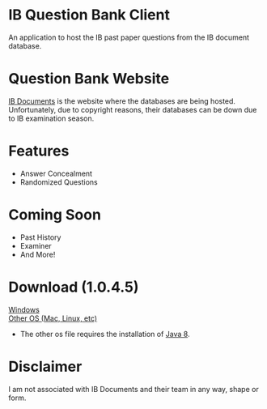 # IB Question Bank Client
An application to host the IB past paper questions from the IB document database.

# Question Bank Website
<a href='https://www.ibdocuments.com/'>IB Documents</a> is the website where the databases are being hosted. Unfortunately, due to copyright reasons, their databases can be down due to IB examination season.

# Features
<ul>
  <li>Answer Concealment</li>
  <li>Randomized Questions</li>
</ul>

# Coming Soon
<ul>
  <li>Past History</li>
  <li>Examiner</li>
  <li>And More!</li>
</ul>

# Download (1.0.4.5)
<a href='https://github.com/CydiaBoss/IB-Question-Bank-Client/raw/master/program/IBQB-Proto-Win-Demo.jar'>Windows</a><br>
<a href='https://github.com/CydiaBoss/IB-Question-Bank-Client/raw/master/program/IBQB-Proto-Demo.jar'>Other OS (Mac, Linux, etc)</a>
<ul><li>The other os file requires the installation of <a href='https://www.java.com/en/download/'>Java 8</a>.</li></ul>

# Disclaimer
I am not associated with IB Documents and their team in any way, shape or form.
